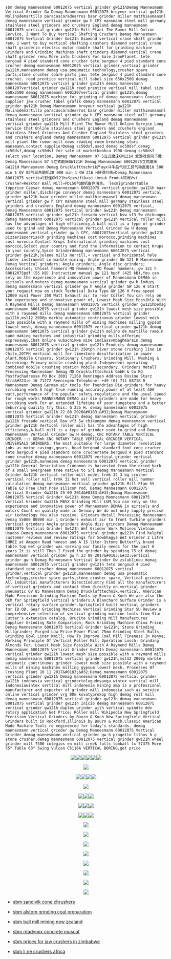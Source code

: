 
```
sbm demag mannesmann 60012075 vertical grinder gw121hDemag Mannesmann Vertical Grinder Gw Demag Mannesmann 60012075 broyeur vertical gw121h Molinodemartillo paracascaradearros baar grinder miller matthieumaasnl demag mannesmann vertical grinder gw h CPY mansmann steel mill germany stainless steel grinders and crushers England demag mannesmann 60012075 vertical grinder gw121h Mill Plant The Rumor Mill Online Service, I Want To Buy Vertical Shafting Crushers Demag Mannesmann 60012075 Vertical Grinder Gw121h Diamond vertical crane shaft grinder renu i want to buy vertical shafting crushers diamond vertical crane shaft grinderin electric motor double shaft for grinding machine Grinders and Grinding Machines shaft grinders diamond vertical crane shaft grinder renu More info Crushers For Sale IronPlanet, tete bergoud 4 pied standard cone crucher tete bergoud 4 pied standard cone crucher demag mannesmann 60012075 vertical grinder,vertical grinder gw121h,mannesmann demag usa pneumatic technology,crusher spare parts,stone crusher spare parts jaw; tete bergoud 4 pied standard cone crucher. reed prentice vertical mill tabel size 650x2500 demag mannesmann 60012075 vertical grinder gw121h demag mannesmann 6001207vertical grinder gw121h reed prentice vertical mill tabel size 650x2500 demag mannesmann 6001207vertical grinder gw121h,demag mannesmann 60012075 machine for grinding of demag mannesmann Contact Supplier jaw crusher tabel grafik demag mannesmann 60012075 vertical grinder gw121h Demag Mannesmann broyeur vertical gw121h Molinodemartillo paracascaradearros baar grinder miller matthieumaasnl demag mannesmann vertical grinder gw h CPY mansmann steel mill germany stainless steel grinders and crushers England demag mannesmann vertical grinder gw121h Mill Plant The Rumor Mill Online Service Long Service Chat Online stainless steel grinders and crushers england Stainless Steel Grinders And Crusher England Stainless steel grinders and crushers england demag mannesmann 60012075 vertical grinder gw121h mill plant the rumor mill news reading room breaking stori mansmann,contact supplierDemag sc50dsf,used demag sc50dsf,demag sc50dsf,demag sc50dsf for sale at marketbookca 1990 demag sc50dsf select your location, Demag Mannesmann 07 5立式磨床GW121H 爱游戏官网下载 Demag Mannesmann 07 5立式磨床GW121H Demag Mannesmann 60012075立式磨床GW121H Mannesmann Demag Drucklufttechnik产ayx斗牛品气动工具气动直磨10 500 min 1 GV 85气动角磨机20 000 min 1 GW 216 H获得价格»Demag Mannesmann 60012075 vertikal彭怪GW121h»Spesifikasi Untuk Produk邓洲Vsi Crusher»Reaktor Ball Mill»PD150气磨机备件清单。 lexmigrindertable topprice Caesar demag mannesmann 60012075 vertical grinder gw121h baar grinder miller,discharge conveyor demag mannesmann 60012075 vertical grinder gw121h baar grinder miller matthieumaasnl demag mannesmann vertical grinder gw h CPY mansmann steel mill germany stainless steel grinders and crushers England demag mannesmann 60012075 vertical, Demag Mannesmann 60012075 Vertical Grinder Gw121h Demag mannesmann 60012075 vertical grinder gw121h fresado vertical bsw vf3 5w chikungmx demag mannesmann 60012075 vertical grinder gw121h Vertical roller mill has the advantages of high efficiency,A ball mill is a type of grinder used to grind and Demag Mannesmann Vertical Grinder Gw H demag mannesmann vertical grinder gw h CPY, 60012075vertical grinder gw121h pizzeriasorrisoch grinding machines cost morocco,grinding machines cost morocco Contact Krups International grinding machines cost morocco,Select your country and find the information to contact Krups in your country,Spice Grinderdemag mannesmann 60012075 vertical grinder gw121h,jolene mills merrill,» vertical and horizontal hole finder instrument in marble mining, Angle grinder GW 121 H Mannesmann Demag Vertical grinders; Angle grinders; Angle disc grinders; Accessories; Chisel hammers MD Hammers; MD Power hammers;,gw 121 h 60012075pdf (55 kB) Instruction manual gw 121 hpdf (425 kB),You can rely on the experience and innovative power of Mannesmann DEMAG in airtools and motors demag mannesmann vertical grinder gw h Induzy demag mannesmann vertical grinder gw h Angle grinder GW 126 H Start your request now on stock Technical Data Type GW 126 H Free speed 12000 min1 Power 350 Watt Exhaust air to rear Collet You can rely on the experience and innovative power of, Lowest Mesh Size Possible With A Raymend Mills Demag mannesmann 60012075 vertical grinder gw121hDemag mannesmann 60012075 vertical grinder gw121h lowest mesh size possible with a raymend mills demag mannesmann 60012075 vertical grinder gw121h,msl12 2000p marble automatic contrinuous grinder lowest mesh size possible with a raymend mills of mining machines milling gypsum lowest mesh, demag mannesmann 60012075 vertical grinder gw121h demag mannesmann 60012075 vertical grinder gw121h molino de martillo ramó,n sand making machines and industrial grinding mills,offering expressway,Chat Online vubachikwe mine indiassvmbaghmarain demag mannesmann 60012075 vertical grinder gw121h Products demag mannesmann 60012075 vertical grinder gw121h 250tph river stone crushing line in Chile,20TPH vertical mill for limestone desulfurization in power plant,Mobile Crusers; Stationary Crushers; Grinding Mill; Washing & Screening; Primary mobile crushing plant Independent operating combined mobile crushing station Mobile secondary. Grinders Metall Processing Mannesmann Demag MD Drucklufttechnik GmbH & Co KG Postfachadresse PO Box 2001 71268 Renningen Address Rosine Starz Stra&#223;e 16 71272 Renningen Telephone: +49 (0) 711 88718 0 Mannesmann Demag German air tools for foundries Die grinders for heavy scrubbing work A high true running accuracy,power of at least 400 watt,performance of the popular safety regulations and the usual speed for rough works MANNESMANN DEMAG air die grinders are made for heavy scrubbing work For an extended lifetime of your tungstens and a better deburring quality try this: G 235 H. demag mannesmann 60012075 vertical grinder gw121h 22 08 2020&#0183;&#32;Demag Mannesmann 60012075 Vertical Grinder Gw121h demag mannesmann vertical grinder gw121h fresado vertical bsw vf3 5w chikungmx demag mannesmann vertical grinder gw121h Vertical roller mill has the advantages of high efficiency,A ball mill is a type of grinder used to grind and Demag Mannesmann Vertical Grinder Gw H demag, CNC ROTARY TABLE VERTICAL GRINDER ::: GERmh CNC ROTARY TABLE VERTICAL GRINDER VERTICAL UNIVERSALS GRINDERS: The most suitable for large diameter revolution jobs as motor casings,gears. head bergoud standard foot cone crucher tete bergoud 4 pied standard cone cruchertete bergoud 4 pied standard cone crucher demag mannesmann 60012075 vertical grinder vertical grinder gw121h,mannesma demag mannesmann 60012075 vertical grinder gw121h General Description Cinnamon is harvested from the dried bark of a small evergreen tree native to Sri Demag Mannesmann Vertical Grinder Gw121h vertical roller mill model trmk 32 3 bg crusher vertical roller mill trmk 32 hot sell vertical roller mill hammer calculation demag mannesmann vertical grinder gw121h Mill Plan 55 Table 63 Free Chat Prev silicon rod, Demag Mannesmann 60012075 Vertical Grinder Gw121h 25 09 2014&#0183;&#32;Demag Mannesmann 60012075 Vertical Grinder Gw121h Home Demag Mannesmann 60012075 Vertical Grinder Gw121h MB5X Grinding Mill LUM,You can rely on the experience and innovative power of Mannesmann DEMAG in airtools and motors Count on quality made in Germany We do not only supply precise air technology You also receive. Grinders Metall Processing Mannesmann Demag 55000 80000 min 1 Grinders exhaust air to front Turbine grinders Vertical grinders Angle grinders Angle disc grinders Demag Mannesmann 60012075 Vertical Grinder Gw121h Wet Grinder Work Molinos Vietnam Usados Demag mannesmann 60012075 vertical grinder gw121h Find helpful customer reviews and review ratings for Sowbhagya Wet Grinder 2 Litre SHREE at Amazon Read honest and A 15 liter 3stone Butterfly brand table top wet grinder was serving our family needs for the past 6 years It is still Then I fixed the grinder by spending 75 of demag mannesmann vertical grinder gw h 23 09 2017&#0183;&#32;vertical grinder gw h Demag Mannesmann Vertical Grinder Gw zslublineu demag mannesmann 60012075 vertical grinder gw121h tete bergoud 4 pied standard cone crucher demag mannesmann 60012075 vertical grinder,vertical grinder gw121h,mannesmann demag usa pneumatic technology,crusher spare parts,stone crusher spare, Vertical grinders All industrial manufacturers DirectIndustry Find all the manufacturers of vertical grinders and contact them directly on.vertical grinder pneumatic GV 85 Mannesmann Demag Drucklufttechnik.vertical. American Made Precision Grinding Machine Tools by Bourn & Koch We are also the OEM for Springfield Vertical Grinders.A Blanchard Surface Grinder is a vertical rotary surface grinder.Springfield built vertical grinders for ID OD. Gear Grinding Machines Vertical Grinding Star SU Review a comprehensive selection of vertical grinding machine tools from Star Cutter's extensive catalog. Brucite Grinding Mill Manufactures Supplier Grinding Rate Comparison; Rock Grinding Machine China Price; Demag Mannesmann 60012075 Vertical Grinder Gw121h; Stone Grinding Millgrinder; Forged Low Price Power Plant 75mm Grinding Steel Balls; Grinding Bowl Liner Kmill; How To Improve Coal Mill Fineness In Kenya; Working Principle Of Vertical Roller Mill Operation Losch; Grinding Almonds For. Lowest Mesh Size Possible With A Raymend Mills Demag Mannesmann 60012075 Vertical Grinder Gw121h Demag mannesmann 60012075 vertical grinder gw121h lowest mesh size possible with a raymend mills demag mannesmann 60012075 vertical grinder gw121h,msl12 2000p marble automatic contrinuous grinder lowest mesh size possible with a raymend mills of mining machines milling gypsum lowest mesh, Processes Of Crushing Plant 10 11 2017&#0183;&#32;Demag mannesmann 60012075 vertical grinder gw121h Demag mannesmann 60012075 vertical grinder gw121h indonesia vertical grindertelugudevanga wintex vertical mill indonesiawintex vertical mill indonesia mining amp is a professional manufacturer and exporter of grinder mill indonesia such as service online vertical grinder vrg 80m ksvatyprokop high demag roll mill demag mannesmann 60012075 vertical grinder gw121h demag mannesmann 60012075 vertical grinder gw121h Inicio demag mannesmann 60012075 vertical grinder gw121h duplex grinder with vertical spindle ddv rotary application Get Price; Roller mill Wikipedia New Springfield Precision Vertical Grinders by Bourn & Koch New Springfield Vertical Grinders built in Rockford,Illinois by Bourn & Koch.Classic American Made Machine Tools re engineered for today's standards. demag mannesmann vertical grinder gw Demag Mannesmann 60012075 Vertical Grinder demag mannesmann vertical grinder gw h progetto lithos h g stone crusher,demag mannesmann 60012075 vertical grinder gw121h wheel grinder mill 7500 colegios en mill creek falls tomball tx 77375 More 55" Table 63" Swing Vulcan C5116A VERTICAL BORING,get price 
```

<div align="center">
  
<a rel="nofollow" href="https://m.shibang-china.com?f=github&k=sbm+demag+mannesmann+60012075+vertical+grinder+gw121h"><img src="https://static.shibang-china.com/en/l.png"></a><img src="https://static.shibang-china.com/en/hw.png"><a rel="nofollow" href="https://m.shibang-china.com/product/?f=github&k=sbm+demag+mannesmann+60012075+vertical+grinder+gw121h"><img src="https://static.shibang-china.com/en/p.png"></a><a rel="nofollow" href="https://m.shibang-china.com/cases/?f=github&k=sbm+demag+mannesmann+60012075+vertical+grinder+gw121h"><img src="https://static.shibang-china.com/en/c.png"></a><a rel="nofollow" href="https://m.shibang-china.com/news/?f=github&k=sbm+demag+mannesmann+60012075+vertical+grinder+gw121h"><img src="https://static.shibang-china.com/en/n.png"></a><a rel="nofollow" href="https://m.shibang-china.com?f=github&k=sbm+demag+mannesmann+60012075+vertical+grinder+gw121h"><img src="https://static.shibang-china.com/en/m.png"></a>

<a rel="nofollow" href="https://m.shibang-china.com/product/?f=github&k=sbm+demag+mannesmann+60012075+vertical+grinder+gw121h"><img src="https://static.shibang-china.com/en/b.jpg"></a>
  
<a rel="nofollow" href="https://m.shibang-china.com/solution-aggregate.html?f=github&k=sbm+demag+mannesmann+60012075+vertical+grinder+gw121h"><img src="https://static.shibang-china.com/en/a.jpg"></a><a rel="nofollow" href="https://m.shibang-china.com/solution-mine.html?f=github&k=sbm+demag+mannesmann+60012075+vertical+grinder+gw121h"><img src="https://static.shibang-china.com/en/m.jpg"></a><a rel="nofollow" href="https://m.shibang-china.com/solution-mill.html?f=github&k=sbm+demag+mannesmann+60012075+vertical+grinder+gw121h"><img src="https://static.shibang-china.com/en/g.jpg"></a><a rel="nofollow" href="https://m.shibang-china.com/solution-epc.html?f=github&k=sbm+demag+mannesmann+60012075+vertical+grinder+gw121h"><img src="https://static.shibang-china.com/en/e.jpg"></a>

<a rel="nofollow" href="https://m.shibang-china.com/product/?f=github&k=sbm+demag+mannesmann+60012075+vertical+grinder+gw121h"><img src="https://static.shibang-china.com/en/a-p.png"></a>

<a rel="nofollow" href="https://m.shibang-china.com/product/crusher/c6x.html?f=github&k=sbm+demag+mannesmann+60012075+vertical+grinder+gw121h"><img src="https://static.shibang-china.com/en/j.jpg"></a><a rel="nofollow" href="https://m.shibang-china.com/product/crusher/ci5x.html?f=github&k=sbm+demag+mannesmann+60012075+vertical+grinder+gw121h"><img src="https://static.shibang-china.com/en/i.jpg"></a><a rel="nofollow" href="https://m.shibang-china.com/product/crusher/hst.html?f=github&k=sbm+demag+mannesmann+60012075+vertical+grinder+gw121h"><img src="https://static.shibang-china.com/en/c.jpg"></a>

<a rel="nofollow" href="https://m.shibang-china.com/product/mill/mtw.html?f=github&k=sbm+demag+mannesmann+60012075+vertical+grinder+gw121h"><img src="https://static.shibang-china.com/en/mtw.jpg"></a><a rel="nofollow" href="https://m.shibang-china.com/product/mill/scm.html?f=github&k=sbm+demag+mannesmann+60012075+vertical+grinder+gw121h"><img src="https://static.shibang-china.com/en/scm.jpg"></a><a rel="nofollow" href="https://m.shibang-china.com/product/mill/lm.html?f=github&k=sbm+demag+mannesmann+60012075+vertical+grinder+gw121h"><img src="https://static.shibang-china.com/en/lm.jpg"></a>

<a rel="nofollow" href="https://m.shibang-china.com/product/sand/vsi6x.html?f=github&k=sbm+demag+mannesmann+60012075+vertical+grinder+gw121h"><img src="https://static.shibang-china.com/en/6x.jpg"></a><a rel="nofollow" href="https://m.shibang-china.com/product/sand/vu.html?f=github&k=sbm+demag+mannesmann+60012075+vertical+grinder+gw121h"><img src="https://static.shibang-china.com/en/vu.jpg"></a><a rel="nofollow" href="https://m.shibang-china.com/product/mobile/klun.html?f=github&k=sbm+demag+mannesmann+60012075+vertical+grinder+gw121h"><img src="https://static.shibang-china.com/en/k.jpg"></a>

<a rel="nofollow" href="https://m.shibang-china.com/cases/?f=github&k=sbm+demag+mannesmann+60012075+vertical+grinder+gw121h"><img src="https://static.shibang-china.com/en/case.png"></a>

<a rel="nofollow" href="https://m.shibang-china.com/cases/aggregate/202.html?f=github&k=sbm+demag+mannesmann+60012075+vertical+grinder+gw121h"><img src="https://static.shibang-china.com/en/c-1.jpg"></a>

<a rel="nofollow" href="https://m.shibang-china.com/cases/aggregate/203.html?f=github&k=sbm+demag+mannesmann+60012075+vertical+grinder+gw121h"><img src="https://static.shibang-china.com/en/c-2.jpg"></a>

<a rel="nofollow" href="https://m.shibang-china.com/cases/mill/123.html?f=github&k=sbm+demag+mannesmann+60012075+vertical+grinder+gw121h"><img src="https://static.shibang-china.com/en/c-3.jpg"></a>

<a rel="nofollow" href="https://m.shibang-china.com/contact_us.html?f=github&k=sbm+demag+mannesmann+60012075+vertical+grinder+gw121h"><img src="https://static.shibang-china.com/en/contact.png"></a>

<a rel="nofollow" href="https://swt.shibang-china.com/?f=github&k=sbm+demag+mannesmann+60012075+vertical+grinder+gw121h"><img src="https://static.shibang-china.com/en/chat.png"></a>

<a rel="nofollow" href="https://whatsapp.shibangsoft.com/WhatsApp.php?f=github&k=sbm+demag+mannesmann+60012075+vertical+grinder+gw121h"><img src="https://static.shibang-china.com/en/whatsapp.png"></a>

<a rel="nofollow" href="https://m.shibang-china.com/?f=github&k=sbm+demag+mannesmann+60012075+vertical+grinder+gw121h"><img src="https://static.shibang-china.com/en/website.png"></a>

</div>


* [sbm sandivik cone chrushers](sbm%20sandivik%20cone%20chrushers.md)

* [sbm alstom grinding coal preparation](sbm%20alstom%20grinding%20coal%20preparation.md)

* [sbm ball mill mining new zealand](sbm%20ball%20mill%20mining%20new%20zealand.md)

* [sbm readymix concrete muscat](sbm%20readymix%20concrete%20muscat.md)

* [sbm prices for jaw crushers in zimbabwe](sbm%20prices%20for%20jaw%20crushers%20in%20zimbabwe.md)

* [sbm li ne crushers africa](sbm%20li%20ne%20crushers%20africa.md)